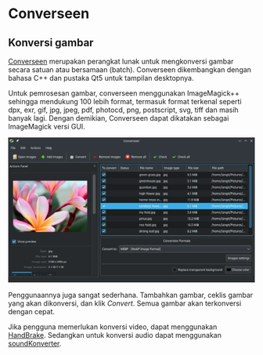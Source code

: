 # Converseen

## Konversi gambar

[Converseen](https://converseen.fasterland.net/) merupakan perangkat lunak untuk mengkonversi gambar secara satuan atau bersamaan (batch). Converseen dikembangkan dengan bahasa C++ dan pustaka Qt5 untuk tampilan desktopnya.

Untuk pemrosesan gambar, converseen menggunakan ImageMagick++ sehingga mendukung 100 lebih format, termasuk format terkenal seperti dpx, exr, gif, jpg, jpeg, pdf, photocd, png, postscript, svg, tiff dan masih banyak lagi. Dengan demikian, Converseen dapat dikatakan sebagai ImageMagick versi GUI.

![Converseen LangitKetujuh OS](../../media/image/converseen-langitketujuh-id.webp)

Penggunaannya juga sangat sederhana. Tambahkan gambar, ceklis gambar yang akan dikonversi, dan klik _Convert_. Semua gambar akan terkonversi dengan cepat.

Jika pengguna memerlukan konversi video, dapat menggunakan [HandBrake](../video/handbrake.md). Sedangkan untuk konversi audio dapat menggunakan [soundKonverter](../audio/soundkonverter.md).
